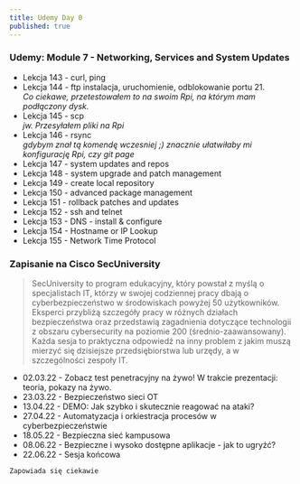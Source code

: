```yaml
---
title: Udemy Day 0
published: true
---
```


### [](#header-3) Udemy: Module 7 - Networking, Services and System Updates

* Lekcja 143 - curl, ping
* Lekcja 144 - ftp instalacja, uruchomienie, odblokowanie portu 21.<br>
_Co ciekawe, przetestowałem to na swoim Rpi, na którym mam podłączony dysk._
* Lekcja 145 - scp<br>
_jw. Przesyłałem pliki na Rpi_
* Lekcja 146 - rsync<br>
_gdybym znał tą komendę wczesniej ;) znacznie ułatwiłaby mi konfigurację Rpi, czy git page_
* Lekcja 147 - system updates and repos
* Lekcja 148 - system upgrade and patch management
* Lekcja 149 - create local repository
* Lekcja 150 - advanced package management
* Lekcja 151 - rollback patches and updates
* Lekcja 152 - ssh and telnet
* Lekcja 153 - DNS - install & configure
* Lekcja 154 - Hostname or IP Lookup
* Lekcja 155 - Network Time Protocol

### [](#header-3) **Zapisanie na Cisco SecUniversity**

>SecUniversity to program edukacyjny, który powstał z myślą o specjalistach IT, którzy w swojej codziennej pracy dbają o cyberbezpieczeństwo w środowiskach powyżej 50 użytkowników. 
>Eksperci przybliżą szczegóły pracy w różnych działach bezpieczeństwa oraz przedstawią zagadnienia dotyczące technologii z obszaru cybersecurity na poziomie 200 (średnio-zaawansowany). Każda sesja to praktyczna odpowiedź na inny problem z jakim muszą mierzyć się dzisiejsze przedsiębiorstwa lub urzędy, a w szczególności zespoły IT.


* 02.03.22 - Zobacz test penetracyjny na żywo! W trakcie prezentacji: teoria, pokazy na żywo.
* 23.03.22 - Bezpieczeństwo sieci OT
* 13.04.22 - DEMO: Jak szybko i skutecznie reagować na ataki?
* 27.04.22 - Automatyzacja i orkiestracja procesów w cyberbezpieczeństwie
* 18.05.22 - Bezpieczna sieć kampusowa
* 08.06.22 - Bezpieczne i wysoko dostępne aplikacje - jak to ugryźć?
* 22.06.22 - Sesja końcowa

``
Zapowiada się ciekawie
``